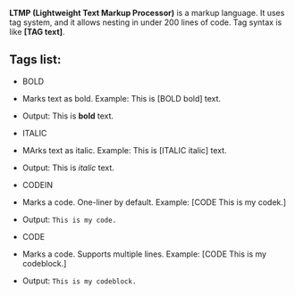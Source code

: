 **LTMP (Lightweight Text Markup Processor)** is a markup language. It uses tag system, and it allows nesting in under 200 lines of code. Tag syntax is like **[TAG text]**.

## Tags list:
-  BOLD
-  Marks text as bold. Example: This is [BOLD bold] text.
-  Output: This is **bold** text.

-  ITALIC
-  MArks text as italic. Example: This is [ITALIC italic] text.
-  Output: This is *italic* text.

-  CODEIN
-  Marks a code. One-liner by default. Example: [CODE This is my codek.]
-  Output: `This is my code.`

-  CODE
-  Marks a code. Supports multiple lines. Example: [CODE This is my codeblock.]
-  Output: ```This is my codeblock.```

